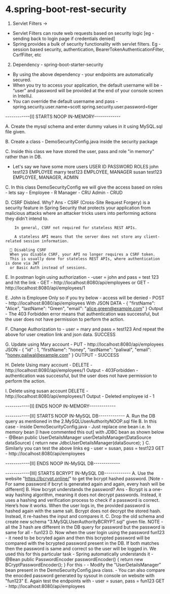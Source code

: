 # 4.spring-boot-rest-security

1. Servlet Filters →
- Servlet Filters can route web requests based on security logic
[eg - sending back to login page if credentials denied]
- Spring provides a bulk of security functionality with servlet filters. Eg - session based security,
authentication, BearerTokenAuthenticationFilter, CsrfFilter, etc

2. Dependency - spring-boot-starter-security
- By using the above dependency - your endpoints are automatically secured.
- When you try to access your application, the default username will be - “user” and
password will be provided at the end of your console screen in IntelliJ.
- You can override the default username and pass -
        spring.security.user.name=scott
        spring.security.user.password=tiger

------------[I] STARTS NOOP IN-MEMORY-------------

A. Create the mysql schema and enter dummy values in it using MySQL.sql file given.

B. Create a class - DemoSecurityConfig.java inside the security package

C. Inside this class we have stored the user, pass and role "in memory" rather than in DB.
- Let's say we have some more users
    USER ID     PASSWORD         ROLES
    john        test123         EMPLOYEE
    marry       test123         EMPLOYEE, MANAGER
    susan       test123         EMPLOYEE, MANAGER, ADMIN

C. In this class DemoSecurityConfig we will give the access based on roles - lets say -
    Employee    - R
    Manager     - CRU
    Admin       - CRUD

D. CSRF Disbled. Why?
Ans - CSRF (Cross-Site Request Forgery) is a security feature in Spring Security that
        protects your application from malicious attacks where an attacker tricks users
        into performing actions they didn't intend to.

        In general, CSRF not required for stateless REST APIs.

        A stateless API means that the server does not store any client-related session information.

      🚨 Disabling CSRF
      When you disable CSRF, your API no longer requires a CSRF token.
      This is usually done for stateless REST APIs, where authentication is done via JWT
      or Basic Auth instead of sessions.

E. In postman login using authorization -
    -user = john and pass = test 123 and hit the link -
    GET - http://localhost:8080/api/employees
    or
    GET - http://localhost:8080/api/employees/1

E. John is Employee Only so if you try below - access will be denied -
    POST - http://localhost:8080/api/employees
    With JSON DATA -
    {
      "firstName": "Alice",
      "lastName": "Green",
      "email": "alice.green@example.com"
    }
    Output - The 403 Forbidden error means that authentication was successful,
    but the user does not have permission to perform the action.

F. Change Authorization to -
    user = mary and pass = test123
    And repeat the above for user creation link and json data. SUCCESS

G. Update using Mary account -
    PUT - http://localhost:8080/api/employees
    JSON -
    {
       "id" : 1,
      "firstName": "honey",
      "lastName": "paliwal",
      "email": "honey.paliwal@example.com"
    }
    OUTPUT - SUCCESS

H. Delete Using mary account -
    DELETE - http://localhost:8080/api/employees/1
    Output - 403Forbidden - authentication was successful, but the user does not have permission to perform the action.

I. Delete using susan account
    DELETE - http://localhost:8080/api/employees/1
    Output - Deleted employee id - 1

------------[I] ENDS NOOP IN-MEMORY-------------

------------[II] STARTS NOOP IN-MySQL DB-------------
A. Run the DB query as mentioned in the 2.MySQLUserAuthorityNOOP.sql file
B. In this case - inside DemoSecurityConfig.java - Just replace one bean
    i.e. In memory bean [I have commented this out] with JDBC bean as shown below -
    @Bean
    public UserDetailsManager userDetailsManager(DataSource dataSource) {
       return new JdbcUserDetailsManager(dataSource);
    }
C. Similarly you can test the above links eg -
    user = susan, pass = test123
    GET - http://localhost:8080/api/employees

------------[II] ENDS NOOP IN-MySQL DB-------------

------------[III] STARTS BCRYPT IN-MySQL DB-------------
A. Use the website "https://bcrypt.online/" to get the bcrypt hashed password.
    [Note - For same password if bcryt is generated again and again, every hash will be different]
B. How bcrypt understands the password?
Ans - Bcrypt is a one-way hashing algorithm, meaning
    it does not decrypt passwords. Instead, it uses a hashing and verification
    process to check if a password is correct. Here’s how it works.
    When the user logs in, the provided password is hashed again with the same salt.
    Bcrypt does not decrypt the stored hash. Instead, it re-hashes the input and compares it.
C. Drop the old schema and create new schema "3.MySQLUserAuthorityBCRYPT.sql" given file.
    NOTE - all the 3 hash are different in the DB query for password but the password
    is same for all - fun123
D. Now when the user login using the password fun123 - it need to be bcryted again and then
    this bcrypted password will be compared with the bcrypted password present in the DB.
    If both matches then the password is same and correct so the user will be logged in.
    We used this for this particular task - Spring automatically understands it -
    @Bean
    public PasswordEncoder passwordEncoder() {
        return new BCryptPasswordEncoder();
    }
    For this -
    - Modify the "UserDetailsManager" bean present in the DemoSecurityConfig.java class.
    - You can also compare the enocded password generated by sysout in console on website with "fun123"
E. Again test the endpoints with -
    user = susan, pass = fun123
    GET - http://localhost:8080/api/employees

